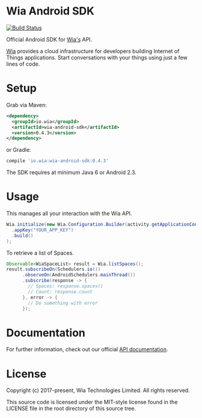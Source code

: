 Wia Android SDK
===============

[![Build Status](https://travis-ci.org/wiaio/wia-android-sdk.svg)](https://travis-ci.org/wiaio/wia-android-sdk/builds#)

Official Android SDK for [Wia's][1] API.

[Wia][1] provides a cloud infrastructure for developers building Internet of Things applications. Start conversations with your things using just a few lines of code.

Setup
=====

Grab via Maven:
```xml
<dependency>
  <groupId>io.wia</groupId>
  <artifactId>wia-android-sdk</artifactId>
  <version>0.4.3</version>
</dependency>
```
or Gradle:
```groovy
compile 'io.wia:wia-android-sdk:0.4.3'
```

The SDK requires at minimum Java 6 or Android 2.3.

Usage
=====

This manages all your interaction with the Wia API.
```java
Wia.initialize(new Wia.Configuration.Builder(activity.getApplicationContext())
  .appKey("YOUR_APP_KEY")
  .build()
);
```

To retrieve a list of Spaces.
```java
Observable<WiaSpaceList> result = Wia.listSpaces();
result.subscribeOn(Schedulers.io())
      .observeOn(AndroidSchedulers.mainThread())
      .subscribe(response -> {
        // Spaces: response.spaces()
        // Count: response.count
      }, error -> {
        // Do something with error
      });
```

Documentation
=============

For further information, check out our official [API documentation][2].

License
=======

Copyright (c) 2017-present, Wia Technologies Limited.
All rights reserved.

This source code is licensed under the MIT-style license found in the
LICENSE file in the root directory of this source tree.

[1]: https://www.wia.io
[2]: http://docs.wia.io
